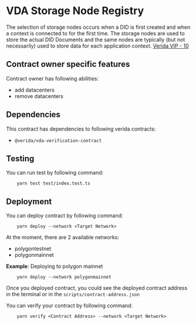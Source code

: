 # VDA Storage Node Registry

The selection of storage nodes occurs when a DID is first created and when a context is connected to for the first time. The storage nodes are used to store the actual DID Documents and the same nodes are typically (but not necessarily) used to store data for each application context. [Verida VIP - 10](https://github.com/verida/VIPs/blob/develop/VIPs/vip-10.md)

## Contract owner specific features

Contract owner has following abilities:
- add datacenters
- remove datacenters

## Dependencies

This contract has dependencies to following verida contracts:
- `@verida/vda-verification-contract`

## Testing

You can run test by following command:
```
    yarn test test/index.test.ts
``` 

## Deployment

You can deploy contract by following command:

```
    yarn deploy --network <Target Network>
```

At the moment, there are 2 available networks:

- polygontestnet
- polygonmainnet

__Example__: Deploying to polygon mainnet

```
    yarn deploy --network polygonmainnet
```

Once you deployed contract, you could see the deployed contract address in the terminal or in the `scripts/contract-address.json`

You can verify your contract by following command:

```
    yarn verify <Contract Address> --network <Target Network>
```
